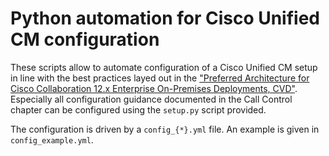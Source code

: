 # Python automation for Cisco Unified CM configuration

These scripts allow to automate configuration of a Cisco Unified CM setup in line with the 
best practices layed out in the 
["Preferred Architecture for Cisco Collaboration 12.x Enterprise On-Premises Deployments, CVD"](https://www.cisco.com/c/en/us/td/docs/solutions/CVD/Collaboration/enterprise/12x/120/collbcvd.html).
Especially all configuration guidance documented in the Call Control chapter can be configured using 
the `setup.py` script provided.

The configuration is driven by a `config_{*}.yml` file. An example is given in `config_example.yml`.


